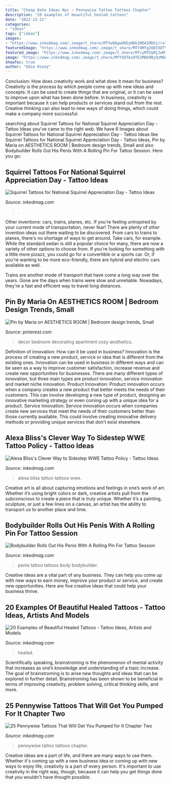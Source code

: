 ```yaml
---
title: "Cheap Date Ideas Nyc ~ Pennywise Tattoo Tattoos Chapter"
description: "20 examples of beautiful healed tattoos"
date: "2022-12-21"
categories:
- "ideas"
tags: ["ideas"]
images:
- "https://www.inkedmag.com/.image/t_share/MTYwODgwODEyNDk2MDA1MDk1/rollingpin-social.jpg"
featuredImage: "https://www.inkedmag.com/.image/t_share/MTY4MTg2ODI5OTY1Njk4NDMy/healed-tattoos-fb.jpg"
featured_image: "https://www.inkedmag.com/.image/t_share/MTcyMTUyMjIwMjYxODE5NjA0/new-project.png"
image: "https://www.inkedmag.com/.image/t_share/MTY5OTAzOTE2MDE0NjQzMDAz/squirrel.png"
ShowToc: true
author: "Odie Kozey"
---
```



Conclusion: How does creativity work and what does it mean for business?
Creativity is the process by which people come up with new ideas and concepts. It can be used to create things that are original, or it can be used to improve upon what has been done before. In business, creativity is important because it can help products or services stand out from the rest. Creative thinking can also lead to new ways of doing things, which could make a company more successful.

	

		
searching about Squirrel Tattoos for National Squirrel Appreciation Day - Tattoo Ideas you've came to the right web. We have 6 Images about Squirrel Tattoos for National Squirrel Appreciation Day - Tattoo Ideas like Squirrel Tattoos for National Squirrel Appreciation Day - Tattoo Ideas, Pin by Maria on AESTHETICS ROOM | Bedroom design trends, Small and also Bodybuilder Rolls Out His Penis With A Rolling Pin For Tattoo Session. Here you go:
		
    
## Squirrel Tattoos For National Squirrel Appreciation Day - Tattoo Ideas

<img loading=lazy src="https://www.inkedmag.com/.image/t_share/MTY5OTAzOTE2MDE0NjQzMDAz/squirrel.png" onerror="this.onerror=null;this.src='https://tse2.mm.bing.net/th?id=OIP.oxOInPKRGG8rFLH6LrxzVQHaD4&amp;pid=15.1';" alt="Squirrel Tattoos for National Squirrel Appreciation Day - Tattoo Ideas">

_Source: inkedmag.com_

>. 

	

Other inventions: cars, trains, planes, etc.
If you're feeling uninspired by your current mode of transportation, never fear! There are plenty of other invention ideas out there waiting to be discovered. From cars to trains to planes, there's no shortage of ways to get around.
Take cars, for example. While the standard sedan is still a popular choice for many, there are now a variety of other options to choose from. If you're looking for something with a little more pizazz, you could go for a convertible or a sports car. Or, if you're wanting to be more eco-friendly, there are hybrid and electric cars available as well.

Trains are another mode of transport that have come a long way over the years. Gone are the days when trains were slow and unreliable. Nowadays, they're a fast and efficient way to travel long distances.

    
## Pin By Maria On AESTHETICS ROOM | Bedroom Design Trends, Small

<img loading=lazy src="https://i.pinimg.com/736x/e1/34/bf/e134bf8c6376f6c52ce3bef4bd6da0f8.jpg" onerror="this.onerror=null;this.src='https://tse3.mm.bing.net/th?id=OIP.a51rSXCr5ul9wrFJXQEIdQHaJx&amp;pid=15.1';" alt="Pin by Maria on AESTHETICS ROOM | Bedroom design trends, Small">

_Source: pinterest.com_

>decor bedroom decorating apartment cozy aesthetics. 

	

Definition of innovation: How can it be used in business?
Innovation is the process of creating a new product, service or idea that is different from the existing ones. Innovation can be used in business in different ways and can be seen as a way to improve customer satisfaction, increase revenue and create new opportunities for businesses. There are many different types of innovation, but three main types are product innovation, service innovation and market niche innovation. Product Innovation: Product innovation occurs when a company creates a new product that better meets the needs of their customers. This can involve developing a new type of product, designing an innovative marketing strategy or even coming up with a unique idea for a product. Service Innovation: Service innovation occurs when companies create new services that meet the needs of their customers better than those currently available. This could involve creating innovative delivery methods or providing unique services that don't exist elsewhere.

    
## Alexa Bliss&#039;s Clever Way To Sidestep WWE Tattoo Policy - Tattoo Ideas

<img loading=lazy src="https://www.inkedmag.com/.image/t_share/MTcyMTUyMjIwMjYxODE5NjA0/new-project.png" onerror="this.onerror=null;this.src='https://tse3.mm.bing.net/th?id=OIP.s2jW5e4zUJkVCwL0Qyn30AHaD4&amp;pid=15.1';" alt="Alexa Bliss&#039;s Clever Way to Sidestep WWE Tattoo Policy - Tattoo Ideas">

_Source: inkedmag.com_

>alexa bliss tattoo tattoos wwe. 

	

Creative art is all about capturing emotions and feelings in one’s work of art. Whether it’s using bright colors or dark, creative artists pull from the subconscious to create a piece that is truly unique. Whether it’s a painting, sculpture, or just a few lines on a canvas, an artist has the ability to transport us to another place and time.

    
## Bodybuilder Rolls Out His Penis With A Rolling Pin For Tattoo Session

<img loading=lazy src="https://www.inkedmag.com/.image/t_share/MTYwODgwODEyNDk2MDA1MDk1/rollingpin-social.jpg" onerror="this.onerror=null;this.src='https://tse1.mm.bing.net/th?id=OIP.OdVtp-h6dNJkLaKCy1ysvAHaD4&amp;pid=15.1';" alt="Bodybuilder Rolls Out His Penis With A Rolling Pin For Tattoo Session">

_Source: inkedmag.com_

>penis tattoo tattoos body bodybuilder. 

	

Creative ideas are a vital part of any business. They can help you come up with new ways to earn money, improve your product or service, and create new opportunities. Here are five creative ideas that could help your business thrive.

    
## 20 Examples Of Beautiful Healed Tattoos - Tattoo Ideas, Artists And Models

<img loading=lazy src="https://www.inkedmag.com/.image/t_share/MTY4MTg2ODI5OTY1Njk4NDMy/healed-tattoos-fb.jpg" onerror="this.onerror=null;this.src='https://tse2.mm.bing.net/th?id=OIP.ZbU65a4lU0k1mGl9EnJFkAHaD4&amp;pid=15.1';" alt="20 Examples of Beautiful Healed Tattoos - Tattoo Ideas, Artists and Models">

_Source: inkedmag.com_

>healed. 

	

Scientifically speaking, brainstroming is the phenomenon of mental activity that increases as one’s knowledge and understanding of a topic increase. The goal of brainstroming is to arise new thoughts and ideas that can be explored in further detail. Brainstroming has been shown to be beneficial in terms of improving creativity, problem solving, critical thinking skills, and more.

    
## 25 Pennywise Tattoos That Will Get You Pumped For It Chapter Two

<img loading=lazy src="https://www.inkedmag.com/.image/t_share/MTY1NzMwMzg5NzI0MjQzMDM3/pennywise-tattoos-fb.jpg" onerror="this.onerror=null;this.src='https://tse2.mm.bing.net/th?id=OIP.NEq8UHZ9icTUtipfZcgHyAHaD4&amp;pid=15.1';" alt="25 Pennywise Tattoos That Will Get You Pumped for It Chapter Two">

_Source: inkedmag.com_

>pennywise tattoo tattoos chapter. 

	

Creative ideas are a part of life, and there are many ways to use them. Whether it's coming up with a new business idea or coming up with new ways to enjoy life, creativity is a part of every person. It's important to use creativity in the right way, though, because it can help you get things done that you wouldn't have thought possible.

